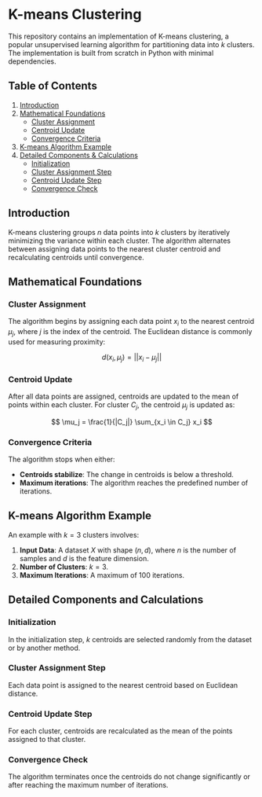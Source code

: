 
# K-means Clustering

This repository contains an implementation of K-means clustering, a popular unsupervised learning algorithm for partitioning data into $k$ clusters. The implementation is built from scratch in Python with minimal dependencies.

## Table of Contents

1. [Introduction](#introduction)
2. [Mathematical Foundations](#mathematical-foundations)
    - [Cluster Assignment](#cluster-assignment)
    - [Centroid Update](#centroid-update)
    - [Convergence Criteria](#convergence-criteria)
3. [K-means Algorithm Example](#k-means-algorithm-example)
4. [Detailed Components & Calculations](#detailed-components-and-calculations)
    - [Initialization](#initialization)
    - [Cluster Assignment Step](#cluster-assignment-step)
    - [Centroid Update Step](#centroid-update-step)
    - [Convergence Check](#convergence-check)

## Introduction

K-means clustering groups $n$ data points into $k$ clusters by iteratively minimizing the variance within each cluster. The algorithm alternates between assigning data points to the nearest cluster centroid and recalculating centroids until convergence.

## Mathematical Foundations

### Cluster Assignment

The algorithm begins by assigning each data point $x_i$ to the nearest centroid $\mu_j$, where $j$ is the index of the centroid. The Euclidean distance is commonly used for measuring proximity:

$$
d(x_i, \mu_j) = ||x_i - \mu_j||
$$

### Centroid Update

After all data points are assigned, centroids are updated to the mean of points within each cluster. For cluster $C_j$, the centroid $\mu_j$ is updated as:

$$
\mu_j = \frac{1}{|C_j|} \sum_{x_i \in C_j} x_i
$$

### Convergence Criteria

The algorithm stops when either:
- **Centroids stabilize**: The change in centroids is below a threshold.
- **Maximum iterations**: The algorithm reaches the predefined number of iterations.

## K-means Algorithm Example

An example with $k = 3$ clusters involves:

1. **Input Data**: A dataset $X$ with shape $(n, d)$, where $n$ is the number of samples and $d$ is the feature dimension.
2. **Number of Clusters**: $k = 3$.
3. **Maximum Iterations**: A maximum of 100 iterations.

## Detailed Components and Calculations

### Initialization

In the initialization step, $k$ centroids are selected randomly from the dataset or by another method.

### Cluster Assignment Step

Each data point is assigned to the nearest centroid based on Euclidean distance.

### Centroid Update Step

For each cluster, centroids are recalculated as the mean of the points assigned to that cluster.

### Convergence Check

The algorithm terminates once the centroids do not change significantly or after reaching the maximum number of iterations.
